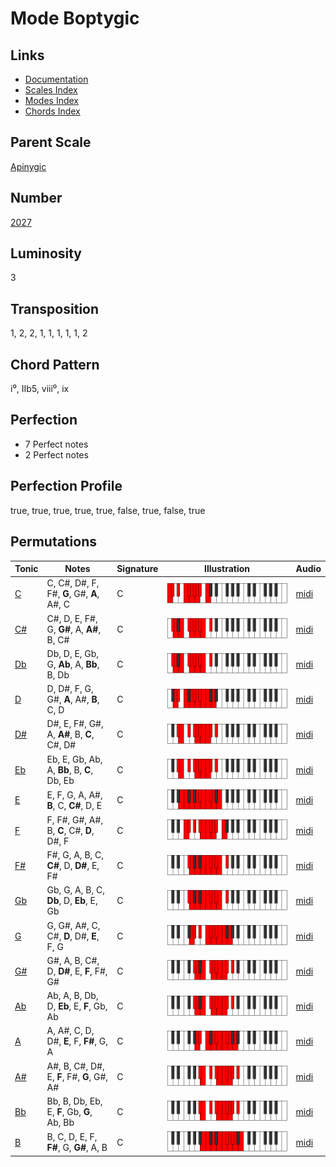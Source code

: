# Mode Boptygic

## Links

- [Documentation](README.md)
- [Scales Index](Scales.md)
- [Modes Index](Modes.md)
- [Chords Index](Chords.md)

## Parent Scale

[Apinygic](ScaleApinygic.md)

## Number

[2027](https://ianring.com/musictheory/scales/2027)

## Luminosity

3

## Transposition

1, 2, 2, 1, 1, 1, 1, 1, 2

## Chord Pattern

i⁰, IIb5, viii⁰, ix

## Perfection

- 7 Perfect notes
- 2 Perfect notes

## Perfection Profile

true, true, true, true, true, false, true, false, true

## Permutations

| Tonic | Notes | Signature | Illustration | Audio |
|-------|-------|-----------|--------------|-------|
| [C](ModeCNaturalBoptygic.md) | C, C#, D#, F, F#, **G**, G#, **A**, A#, C | C | ![CNaturalBoptygic](ModeCNaturalBoptygic.png) | [midi](https://github.com/edipermadi/music/blob/main/docs/ModeCNaturalBoptygic.mid?raw=true) |
| [C#](ModeCSharpBoptygic.md) | C#, D, E, F#, G, **G#**, A, **A#**, B, C# | C | ![CSharpBoptygic](ModeCSharpBoptygic.png) | [midi](https://github.com/edipermadi/music/blob/main/docs/ModeCSharpBoptygic.mid?raw=true) |
| [Db](ModeDFlatBoptygic.md) | Db, D, E, Gb, G, **Ab**, A, **Bb**, B, Db | C | ![DFlatBoptygic](ModeDFlatBoptygic.png) | [midi](https://github.com/edipermadi/music/blob/main/docs/ModeDFlatBoptygic.mid?raw=true) |
| [D](ModeDNaturalBoptygic.md) | D, D#, F, G, G#, **A**, A#, **B**, C, D | C | ![DNaturalBoptygic](ModeDNaturalBoptygic.png) | [midi](https://github.com/edipermadi/music/blob/main/docs/ModeDNaturalBoptygic.mid?raw=true) |
| [D#](ModeDSharpBoptygic.md) | D#, E, F#, G#, A, **A#**, B, **C**, C#, D# | C | ![DSharpBoptygic](ModeDSharpBoptygic.png) | [midi](https://github.com/edipermadi/music/blob/main/docs/ModeDSharpBoptygic.mid?raw=true) |
| [Eb](ModeEFlatBoptygic.md) | Eb, E, Gb, Ab, A, **Bb**, B, **C**, Db, Eb | C | ![EFlatBoptygic](ModeEFlatBoptygic.png) | [midi](https://github.com/edipermadi/music/blob/main/docs/ModeEFlatBoptygic.mid?raw=true) |
| [E](ModeENaturalBoptygic.md) | E, F, G, A, A#, **B**, C, **C#**, D, E | C | ![ENaturalBoptygic](ModeENaturalBoptygic.png) | [midi](https://github.com/edipermadi/music/blob/main/docs/ModeENaturalBoptygic.mid?raw=true) |
| [F](ModeFNaturalBoptygic.md) | F, F#, G#, A#, B, **C**, C#, **D**, D#, F | C | ![FNaturalBoptygic](ModeFNaturalBoptygic.png) | [midi](https://github.com/edipermadi/music/blob/main/docs/ModeFNaturalBoptygic.mid?raw=true) |
| [F#](ModeFSharpBoptygic.md) | F#, G, A, B, C, **C#**, D, **D#**, E, F# | C | ![FSharpBoptygic](ModeFSharpBoptygic.png) | [midi](https://github.com/edipermadi/music/blob/main/docs/ModeFSharpBoptygic.mid?raw=true) |
| [Gb](ModeGFlatBoptygic.md) | Gb, G, A, B, C, **Db**, D, **Eb**, E, Gb | C | ![GFlatBoptygic](ModeGFlatBoptygic.png) | [midi](https://github.com/edipermadi/music/blob/main/docs/ModeGFlatBoptygic.mid?raw=true) |
| [G](ModeGNaturalBoptygic.md) | G, G#, A#, C, C#, **D**, D#, **E**, F, G | C | ![GNaturalBoptygic](ModeGNaturalBoptygic.png) | [midi](https://github.com/edipermadi/music/blob/main/docs/ModeGNaturalBoptygic.mid?raw=true) |
| [G#](ModeGSharpBoptygic.md) | G#, A, B, C#, D, **D#**, E, **F**, F#, G# | C | ![GSharpBoptygic](ModeGSharpBoptygic.png) | [midi](https://github.com/edipermadi/music/blob/main/docs/ModeGSharpBoptygic.mid?raw=true) |
| [Ab](ModeAFlatBoptygic.md) | Ab, A, B, Db, D, **Eb**, E, **F**, Gb, Ab | C | ![AFlatBoptygic](ModeAFlatBoptygic.png) | [midi](https://github.com/edipermadi/music/blob/main/docs/ModeAFlatBoptygic.mid?raw=true) |
| [A](ModeANaturalBoptygic.md) | A, A#, C, D, D#, **E**, F, **F#**, G, A | C | ![ANaturalBoptygic](ModeANaturalBoptygic.png) | [midi](https://github.com/edipermadi/music/blob/main/docs/ModeANaturalBoptygic.mid?raw=true) |
| [A#](ModeASharpBoptygic.md) | A#, B, C#, D#, E, **F**, F#, **G**, G#, A# | C | ![ASharpBoptygic](ModeASharpBoptygic.png) | [midi](https://github.com/edipermadi/music/blob/main/docs/ModeASharpBoptygic.mid?raw=true) |
| [Bb](ModeBFlatBoptygic.md) | Bb, B, Db, Eb, E, **F**, Gb, **G**, Ab, Bb | C | ![BFlatBoptygic](ModeBFlatBoptygic.png) | [midi](https://github.com/edipermadi/music/blob/main/docs/ModeBFlatBoptygic.mid?raw=true) |
| [B](ModeBNaturalBoptygic.md) | B, C, D, E, F, **F#**, G, **G#**, A, B | C | ![BNaturalBoptygic](ModeBNaturalBoptygic.png) | [midi](https://github.com/edipermadi/music/blob/main/docs/ModeBNaturalBoptygic.mid?raw=true) |
